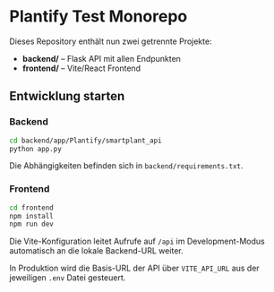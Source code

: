 # Plantify Test Monorepo

Dieses Repository enthält nun zwei getrennte Projekte:

- **backend/** – Flask API mit allen Endpunkten
- **frontend/** – Vite/React Frontend

## Entwicklung starten

### Backend

```bash
cd backend/app/Plantify/smartplant_api
python app.py
```

Die Abhängigkeiten befinden sich in `backend/requirements.txt`.

### Frontend

```bash
cd frontend
npm install
npm run dev
```

Die Vite-Konfiguration leitet Aufrufe auf `/api` im Development-Modus automatisch an die lokale Backend-URL weiter.

In Produktion wird die Basis-URL der API über `VITE_API_URL` aus der jeweiligen `.env` Datei gesteuert.
